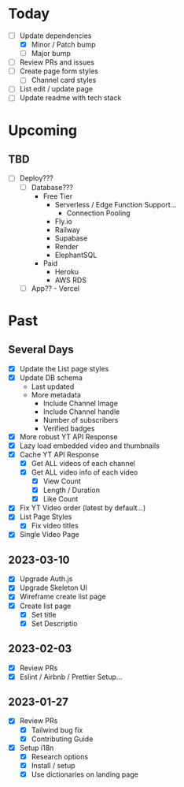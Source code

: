 # Today

* [ ] Update dependencies
  * [x] Minor / Patch bump
  * [ ] Major bump
* [ ] Review PRs and issues
* [ ] Create page form styles
  * [ ] Channel card styles
* [ ] List edit / update page
* [ ] Update readme with tech stack

# Upcoming

## TBD

- [ ] Deploy???
  - [ ] Database???
    - Free Tier
      - Serverless / Edge Function Support...
        - Connection Pooling
      - Fly.io
      - Railway
      - Supabase
      - Render
      - ElephantSQL
    - Paid
      - Heroku
      - AWS RDS
  - [ ] App?? - Vercel

# Past

## Several Days


* [x] Update the List page styles
* [x] Update DB schema  
  * Last updated
  * More metadata
    * Include Channel Image
    * Include Channel handle
    * Number of subscribers
    * Verified badges
* [x] More robust YT API Response
* [x] Lazy load embedded video and thumbnails
* [x] Cache YT API Response
  * [x] Get ALL videos of each channel
  * [x] Get ALL video info of each video
    * [x] View Count
    * [x] Length / Duration
    * [x] Like Count
* [x] Fix YT Video order (latest by default...)
* [x] List Page Styles
  * [x] Fix video titles
* [x] Single Video Page

## 2023-03-10

- [x] Upgrade Auth.js
- [x] Upgrade Skeleton UI
- [x] Wireframe create list page
- [x] Create list page
  * [x] Set title
  * [x] Set Descriptio

## 2023-02-03

- [x] Review PRs
- [x] Eslint / Airbnb / Prettier Setup...

## 2023-01-27

- [x] Review PRs
  - [x] Tailwind bug fix
  - [x] Contributing Guide
- [x] Setup i18n
  - [x] Research options
  - [x] Install / setup
  - [x] Use dictionaries on landing page
